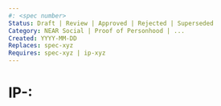 ```yaml
---
#: <spec number>
Status: Draft | Review | Approved | Rejected | Superseded
Category: NEAR Social | Proof of Personhood | ...
Created: YYYY-MM-DD
Replaces: spec-xyz
Requires: spec-xyz | ip-xyz
---
```


# IP-<Number>: <Title>

## Summary

> "If you can't explain it simply, you don't understand it well enough." Provide a simplified and layman-accessible explanation of the problem or feature.
> Keep it short. Max 200 words.

## Context

> This section contains all the context one needs to understand the current state,
> and why there is a problem. It should be as succinct as possible and introduce
> the high level idea behind the solution.

## Proposal

> This section records the decision that was made and how it should work.
> It is best to record as much info as possible from the discussion that happened.
> This aids in not having to go back to the Pull Request and comments to get the needed information.
> You can include diagrams.
>
> - What new data structures are needed, what data structures will be changed?
> - What are the efficiency considerations (time/space)?
> - What are the expected access patterns (load/throughput)?
> - Are there any privacy considerations?
> - If the change is large, how will the changes be broken up for ease of review?

### User requirements

> Specify expected user behavior or a process structure

### Outcomes

> Here are some common questions that get answered as part of the detailed design:
>
> - What are the expected outcomes?
> - What systems will be affected?
> - Are there any observability needs?
> - Are there any security considerations (social, systematic, engineering, ...)?
> - Are any of these changes in conflict with the existing solution?
> - Does this proposal require coordination with other teams?

## Alternative Approaches

> This section contains information around alternative options that are considered
> before making a decision. It should contain a explanation on why the alternative
> approach(es) were not chosen.

## Consequences

> This section describes the consequences, after applying the decision. All
> consequences should be summarized here, not just the "positive" ones.

### Positive

### Negative

### Neutral

### Backwards Compatibility

> All proposals that introduce backwards incompatibilities must include a section describing these incompatibilities and their severity. The doc must explain how the author proposes to deal with these incompatibilities. Submissions without a sufficient backwards compatibility treatise may be rejected outright.

## Further Discussions

> This section should contain potential followups or issues to be solved in future iterations (usually referencing comments from a pull-request discussion).

## Open Questions and Comments

> - potential future improvements
> - summary of open discussion

## References

> Are there any relevant PR comments, issues that led up to this, or articles
> referenced for why we made the given design choice? If so link them here!

- {reference link}

## Changelog

## Copyright

Copyright and related rights waived via [CC0](https://creativecommons.org/publicdomain/zero/1.0/).
